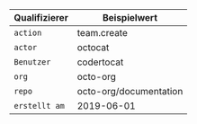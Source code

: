 | Qualifizierer | Beispielwert           |
| ------------- | ---------------------- |
| `action`      | team.create            |
| `actor`       | octocat                |
| `Benutzer`    | codertocat             |
| `org`         | octo-org               |
| `repo`        | octo-org/documentation |
| `erstellt am` | 2019-06-01             |
